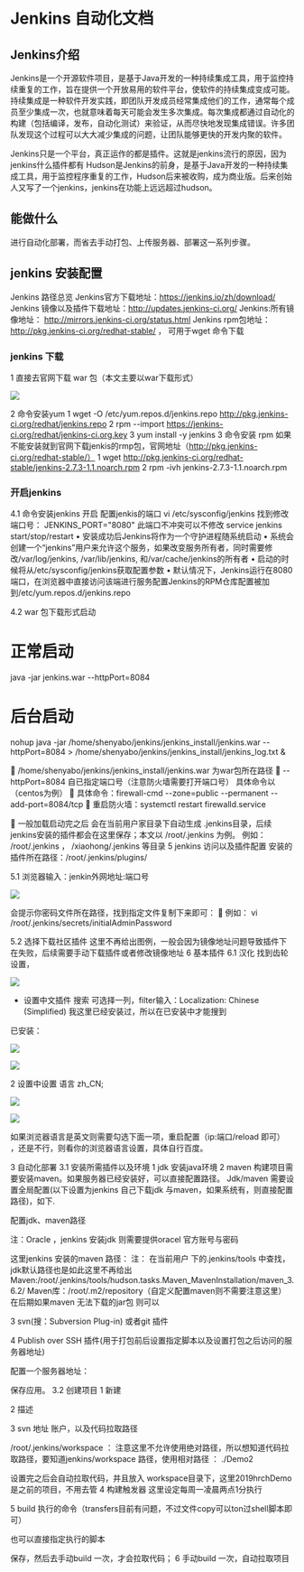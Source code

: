# Jenkins 自动化文档

## Jenkins介绍
Jenkins是一个开源软件项目，是基于Java开发的一种持续集成工具，用于监控持续重复的工作，旨在提供一个开放易用的软件平台，使软件的持续集成变成可能。 
持续集成是一种软件开发实践，即团队开发成员经常集成他们的工作，通常每个成员至少集成一次，也就意味着每天可能会发生多次集成。每次集成都通过自动化的构建（包括编译，发布，自动化测试）来验证，从而尽快地发现集成错误。许多团队发现这个过程可以大大减少集成的问题，让团队能够更快的开发内聚的软件。

Jenkins只是一个平台，真正运作的都是插件。这就是jenkins流行的原因，因为jenkins什么插件都有 
Hudson是Jenkins的前身，是基于Java开发的一种持续集成工具，用于监控程序重复的工作，Hudson后来被收购，成为商业版。后来创始人又写了一个jenkins，jenkins在功能上远远超过hudson。

## 能做什么

进行自动化部署，而省去手动打包、上传服务器、部署这一系列步骤。

## jenkins 安装配置

Jenkins 路径总览
Jenkins官方下载地址：https://jenkins.io/zh/download/
Jenkins 镜像以及插件下载地址：http://updates.jenkins-ci.org/ 
Jenkins:所有镜像地址： http://mirrors.jenkins-ci.org/status.html 
Jenkins rpm包地址：http://pkg.jenkins-ci.org/redhat-stable/ ， 可用于wget 命令下载

### jenkins 下载

1 直接去官网下载 war 包（本文主要以war下载形式）
 

 ![](assets/001/02/01-1614302808724.png)

2 命令安装yum
1 wget -O /etc/yum.repos.d/jenkins.repo http://pkg.jenkins-ci.org/redhat/jenkins.repo
2 rpm --import https://jenkins-ci.org/redhat/jenkins-ci.org.key
3 yum install -y jenkins
3 命令安装 rpm
如果不能安装就到官网下载jenkis的rmp包，官网地址（http://pkg.jenkins-ci.org/redhat-stable/）
1 wget http://pkg.jenkins-ci.org/redhat-stable/jenkins-2.7.3-1.1.noarch.rpm
2 rpm -ivh jenkins-2.7.3-1.1.noarch.rpm

###  开启jenkins

4.1 命令安装jenkins 开启
配置jenkis的端口
 vi /etc/sysconfig/jenkins
找到修改端口号：
JENKINS_PORT="8080"  此端口不冲突可以不修改 
service jenkins start/stop/restart
•	安装成功后Jenkins将作为一个守护进程随系统启动
•	系统会创建一个“jenkins”用户来允许这个服务，如果改变服务所有者，同时需要修改/var/log/jenkins, /var/lib/jenkins, 和/var/cache/jenkins的所有者
•	启动的时候将从/etc/sysconfig/jenkins获取配置参数
•	默认情况下，Jenkins运行在8080端口，在浏览器中直接访问该端进行服务配置Jenkins的RPM仓库配置被加到/etc/yum.repos.d/jenkins.repo

4.2 war 包下载形式启动

# 正常启动

java -jar jenkins.war --httpPort=8084 

# 后台启动

nohup java -jar /home/shenyabo/jenkins/jenkins_install/jenkins.war --httpPort=8084  > /home/shenyabo/jenkins/jenkins_install/jenkins_log.txt &

	/home/shenyabo/jenkins/jenkins_install/jenkins.war 为war包所在路径
	--httpPort=8084 自已指定端口号（注意防火墙需要打开端口号）
具体命令以（centos为例）
	具体命令：firewall-cmd --zone=public --permanent --add-port=8084/tcp
	重启防火墙：systemctl restart firewalld.service

	一般加载启动完之后 会在当前用户家目录下自动生成 .jenkins目录，后续jenkins安装的插件都会在这里保存；本文以 /root/.jenkins 为例。
例如： /root/.jenkins  ， /xiaohong/.jenkins 等目录
5 jenkins 访问以及插件配置
安装的插件所在路径：/root/.jenkins/plugins/

5.1 浏览器输入：jenkin外网地址:端口号


![](assets/001/02/01-1614302888514.png)
 
会提示你密码文件所在路径，找到指定文件复制下来即可：
	例如： vi /root/.jenkins/secrets/initialAdminPassword

5.2 选择下载社区插件
这里不再给出图例，一般会因为镜像地址问题导致插件下在失败，后续需要手动下载插件或者修改镜像地址
6  基本插件
6.1 汉化
找到齿轮 设置，
 

![](assets/001/02/01-1614302905698.png)

* 设置中文插件
搜索 可选择一列，filter输入：Localization: Chinese (Simplified) 
我这里已经安装过，所以在已安装中才能搜到

 
已安装：
 
![](assets/001/02/01-1614302927326.png)


![](assets/001/02/01-1614302936601.png)


2 设置中设置 语言 zh_CN;
 

 ![](assets/001/02/01-1614302950499.png)
 
![](assets/001/02/01-1614302976943.png)

如果浏览器语言是英文则需要勾选下面一项，重启配置（ip:端口/reload 即可） ，还是不行，则看你的浏览器语言设置，具体自行百度。

3 自动化部署
3.1 安装所需插件以及环境
1 jdk 
安装java环境
2 maven
构建项目需要安装maven。如果服务器已经安装好，可以直接配置路径。
Jdk/maven 需要设置全局配置(以下设置为jenkins 自己下载jdk 与maven，如果系统有，则直接配置路径)，如下.
 
配置jdk、maven路径
 
注：Oracle ，jenkins 安装jdk 则需要提供oracel 官方账号与密码
    
 
这里jenkins 安装的maven 路径：
注： 在当前用户 下的.jenkins/tools 中查找，jdk默认路径也是如此这里不再给出
Maven:/root/.jenkins/tools/hudson.tasks.Maven_MavenInstallation/maven_3.6.2/
Maven库：/root/.m2/repository（自定义配置maven则不需要注意这里）
在后期如果maven 无法下载的jar包 则可以

3 svn(搜：Subversion Plug-in) 或者git 插件
 

4 Publish over SSH  插件(用于打包前后设置指定脚本以及设置打包之后访问的服务器地址)

配置一个服务器地址：
 
 

保存应用。
3.2 创建项目
1 新建
 

 
2 描述
 
3 svn 地址 账户，以及代码拉取路径
 
/root/.jenkins/workspace ： 注意这里不允许使用绝对路径，所以想知道代码拉取路径，要知道jenkins/workspace 路径，使用相对路径 ： ./Demo2
 
 
设置完之后会自动拉取代码，并且放入 workspace目录下，这里2019hrchDemo是之前的项目，不用去管
4 构建触发器
这里设定每周一凌晨两点1分执行
 
5 build 执行的命令（transfers目前有问题，不过文件copy可以ton过shell脚本即可）
 

 

也可以直接指定执行的脚本

保存，然后去手动build 一次，才会拉取代码；
6 手动build 一次，自动拉取项目
 
